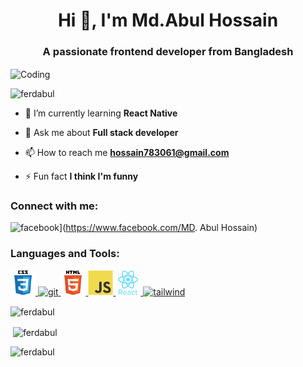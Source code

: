 <!--
![MasterHead](https://1.bp.blogspot.com/-7A4WynwLsMw/XbBpCXG8fHI/AAAAAAAAMt4/uOa1bpLskYgrwGbllhSu2SDj_Mig8SXJQCLcBGAsYHQ/s1600/2000_600px.gif)
-->
<h1 align="center">Hi 👋, I'm Md.Abul Hossain</h1>
<h3 align="center">A passionate frontend developer from Bangladesh</h3>
<img align="center" alt="Coding" width="400" src="https://camo.githubusercontent.com/2366b34bb903c09617990fb5fff4622f3e941349e846ddb7e73df872a9d21233/68747470733a2f2f63646e2e6472696262626c652e636f6d2f75736572732f3733303730332f73637265656e73686f74732f363538313234332f6176656e746f2e676966">
<p align="left"> <img src="https://komarev.com/ghpvc/?username=ferdabul&label=Profile%20views&color=0e75b6&style=flat" alt="ferdabul" /> </p>

<p align="left"> 
 <!--<a href="https://github.com/ryo-ma/github-profile-trophy">
 <img src="https://github-profile-trophy.vercel.app/?username=ferdabul" alt="ferdabul" /></a> -->
 </p>
<!-- x-->

- 🌱 I’m currently learning **React Native**

- 💬 Ask me about **Full stack developer**

- 📫 How to reach me **hossain783061@gmail.com**

- ⚡ Fun fact **I think I'm funny**

<h3 align="left">Connect with me:</h3>
<p align="left">


<img src='https://cdn.jsdelivr.net/npm/simple-icons@3.0.1/icons/facebook.svg' alt='facebook' height='40'>](https://www.facebook.com/MD. Abul Hossain)  


</p>

<h3 align="left">Languages and Tools:</h3>
<p align="left"> <a href="https://www.w3schools.com/css/" target="_blank" rel="noreferrer"> <img src="https://raw.githubusercontent.com/devicons/devicon/master/icons/css3/css3-original-wordmark.svg" alt="css3" width="40" height="40"/> </a> <a href="https://git-scm.com/" target="_blank" rel="noreferrer"> <img src="https://www.vectorlogo.zone/logos/git-scm/git-scm-icon.svg" alt="git" width="40" height="40"/> </a> <a href="https://www.w3.org/html/" target="_blank" rel="noreferrer"> <img src="https://raw.githubusercontent.com/devicons/devicon/master/icons/html5/html5-original-wordmark.svg" alt="html5" width="40" height="40"/> </a> <a href="https://developer.mozilla.org/en-US/docs/Web/JavaScript" target="_blank" rel="noreferrer"> <img src="https://raw.githubusercontent.com/devicons/devicon/master/icons/javascript/javascript-original.svg" alt="javascript" width="40" height="40"/> </a> <a href="https://reactjs.org/" target="_blank" rel="noreferrer"> <img src="https://raw.githubusercontent.com/devicons/devicon/master/icons/react/react-original-wordmark.svg" alt="react" width="40" height="40"/> </a> <a href="https://tailwindcss.com/" target="_blank" rel="noreferrer"> <img src="https://www.vectorlogo.zone/logos/tailwindcss/tailwindcss-icon.svg" alt="tailwind" width="40" height="40"/> </a> </p>

<p><img align="center" src="https://github-readme-stats.vercel.app/api/top-langs?username=ferdabul&show_icons=true&locale=en&layout=compact" alt="ferdabul" /></p>

<p>&nbsp;<img align="center" src="https://github-readme-stats.vercel.app/api?username=ferdabul&show_icons=true&locale=en" alt="ferdabul" /></p>

<p><img align="left" src="https://github-readme-streak-stats.herokuapp.com/?user=ferdabul&" alt="ferdabul" /></p>
